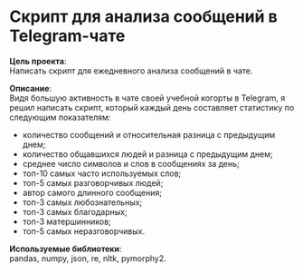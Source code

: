 # Скрипт для анализа сообщений в Telegram-чате

**Цель проекта**:  
Написать скрипт для ежедневного анализа сообщений в чате.

**Описание**:  
Видя большую активность в чате своей учебной когорты в Telegram, я решил написать скрипт, который каждый день составляет статистику по следующим показателям:  
- количество сообщений и относительная разница с предыдущим днем;
- количество общавшихся людей и разница с предыдущим днем;
- среднее число символов и слов в сообщениях за день;
- топ-10 самых часто используемых слов;
- топ-5 самых разговорчивых людей;
- автор самого длинного сообщения;
- топ-3 самых любознательных;
- топ-3 самых благодарных;
- топ-3 матершинников;
- топ-5 самых неразговорчивых.

**Используемые библиотеки**:  
pandas, numpy, json, re, nltk, pymorphy2.